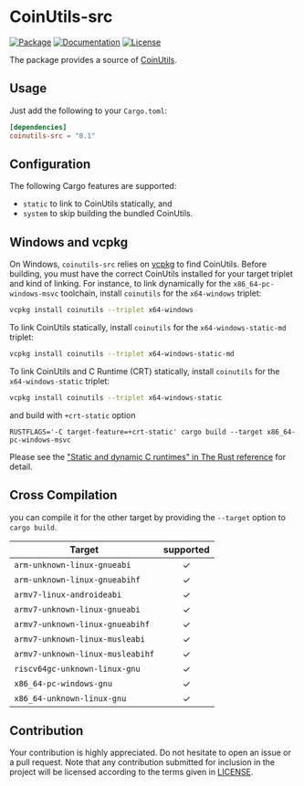 # CoinUtils-src

[![Package][package-img]][package-url] [![Documentation][documentation-img]][documentation-url] [![License][license-img]][license-url]

The package provides a source of [CoinUtils].

## Usage
Just add the following to your `Cargo.toml`:

```toml
[dependencies]
coinutils-src = "0.1"
```

## Configuration

The following Cargo features are supported:

* `static` to link to CoinUtils statically, and
* `system` to skip building the bundled CoinUtils.

## Windows and vcpkg

On Windows, `coinutils-src` relies on [vcpkg] to find CoinUtils. Before building,
you must have the correct CoinUtils installed for your target triplet and kind of
linking. For instance, to link dynamically for the `x86_64-pc-windows-msvc`
toolchain, install `coinutils` for the `x64-windows` triplet:

```sh
vcpkg install coinutils --triplet x64-windows
```

To link CoinUtils statically, install `coinutils` for the `x64-windows-static-md` triplet:

```sh
vcpkg install coinutils --triplet x64-windows-static-md
```

To link CoinUtils and C Runtime (CRT) statically, install `coinutils` for the `x64-windows-static` triplet:

```sh
vcpkg install coinutils --triplet x64-windows-static
```

and build with `+crt-static` option

```
RUSTFLAGS='-C target-feature=+crt-static' cargo build --target x86_64-pc-windows-msvc
```

Please see the ["Static and dynamic C runtimes" in The Rust reference](https://doc.rust-lang.org/reference/linkage.html#static-and-dynamic-c-runtimes) for detail.

## Cross Compilation

you can compile it for the other target by providing the `--target` option to 
`cargo build`. 


| Target                               |  supported  |
|--------------------------------------|:-----------:|
| `arm-unknown-linux-gnueabi`          | ✓   |
| `arm-unknown-linux-gnueabihf`        | ✓   |
| `armv7-linux-androideabi`            | ✓   |
| `armv7-unknown-linux-gnueabi`        | ✓   |
| `armv7-unknown-linux-gnueabihf`      | ✓   |
| `armv7-unknown-linux-musleabi`       | ✓   |
| `armv7-unknown-linux-musleabihf`     | ✓   |
| `riscv64gc-unknown-linux-gnu`        | ✓   |
| `x86_64-pc-windows-gnu`              | ✓   |
| `x86_64-unknown-linux-gnu`           | ✓   |

## Contribution

Your contribution is highly appreciated. Do not hesitate to open an issue or a
pull request. Note that any contribution submitted for inclusion in the project
will be licensed according to the terms given in [LICENSE](LICENSE).

[CoinUtils]: https://github.com/coin-or/CoinUtils
[vcpkg]: https://github.com/Microsoft/vcpkg

[documentation-img]: https://docs.rs/coinutils-src/badge.svg
[documentation-url]: https://docs.rs/coinutils-src
[package-img]: https://img.shields.io/crates/v/coinutils-src.svg
[package-url]: https://crates.io/crates/coinutils-src
[LICENSE]: https://github.com/Maroon502/coinutils-src/blob/master/LICENSE
[license-img]: https://img.shields.io/crates/l/coinutils-src.svg
[license-url]: https://github.com/Maroon502/coinutils-src/blob/master/LICENSE